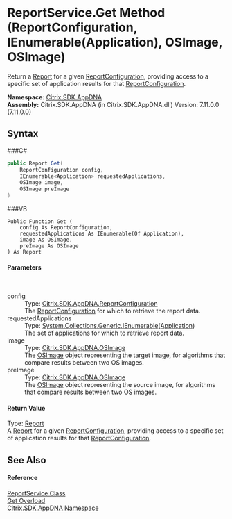 # ReportService.Get Method (ReportConfiguration, IEnumerable(Application), OSImage, OSImage)
 

Return a <a href="T_Citrix_SDK_AppDNA_Report">Report</a> for a given <a href="T_Citrix_SDK_AppDNA_ReportConfiguration">ReportConfiguration</a>, providing access to a specific set of application results for that <a href="T_Citrix_SDK_AppDNA_ReportConfiguration">ReportConfiguration</a>.

**Namespace:**&nbsp;<a href="N_Citrix_SDK_AppDNA">Citrix.SDK.AppDNA</a><br />**Assembly:**&nbsp;Citrix.SDK.AppDNA (in Citrix.SDK.AppDNA.dll) Version: 7.11.0.0 (7.11.0.0)

## Syntax

###C#
```csharp
public Report Get(
	ReportConfiguration config,
	IEnumerable<Application> requestedApplications,
	OSImage image,
	OSImage preImage
)
```

###VB
```vbnet
Public Function Get ( 
	config As ReportConfiguration,
	requestedApplications As IEnumerable(Of Application),
	image As OSImage,
	preImage As OSImage
) As Report
```


#### Parameters
&nbsp;<dl><dt>config</dt><dd>Type: <a href="T_Citrix_SDK_AppDNA_ReportConfiguration">Citrix.SDK.AppDNA.ReportConfiguration</a><br />The <a href="T_Citrix_SDK_AppDNA_ReportConfiguration">ReportConfiguration</a> for which to retrieve the report data.</dd><dt>requestedApplications</dt><dd>Type: <a href="http://msdn2.microsoft.com/en-us/library/9eekhta0" target="_blank">System.Collections.Generic.IEnumerable</a>(<a href="T_Citrix_SDK_AppDNA_Application">Application</a>)<br />The set of applications for which to retrieve report data.</dd><dt>image</dt><dd>Type: <a href="T_Citrix_SDK_AppDNA_OSImage">Citrix.SDK.AppDNA.OSImage</a><br />The <a href="T_Citrix_SDK_AppDNA_OSImage">OSImage</a> object representing the target image, for algorithms that compare results between two OS images.</dd><dt>preImage</dt><dd>Type: <a href="T_Citrix_SDK_AppDNA_OSImage">Citrix.SDK.AppDNA.OSImage</a><br />The <a href="T_Citrix_SDK_AppDNA_OSImage">OSImage</a> object representing the source image, for algorithms that compare results between two OS images.</dd></dl>

#### Return Value
Type: <a href="T_Citrix_SDK_AppDNA_Report">Report</a><br />A <a href="T_Citrix_SDK_AppDNA_Report">Report</a> for a given <a href="T_Citrix_SDK_AppDNA_ReportConfiguration">ReportConfiguration</a>, providing access to a specific set of application results for that <a href="T_Citrix_SDK_AppDNA_ReportConfiguration">ReportConfiguration</a>.

## See Also


#### Reference
<a href="T_Citrix_SDK_AppDNA_ReportService">ReportService Class</a><br /><a href="Overload_Citrix_SDK_AppDNA_ReportService_Get">Get Overload</a><br /><a href="N_Citrix_SDK_AppDNA">Citrix.SDK.AppDNA Namespace</a><br />